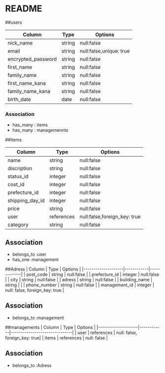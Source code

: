# README

##users

| Column              | Type       | Options     |
|---------------------|------------|-------------|
| nick_name           | string     | null:false  |
| email               | string     | null:false,unique: true |
| encrypted_password  | string     | null:false  |
| first_name          | string     | null:false  |
| family_name         | string     | null:false  |
| first_name_kana     | string     | null:false  |
| family_name_kana    | string     | null:false  |
| birth_date          | date       | null:false  |



### Association
- has_many : items
- has_many : managemennts

 ##items

 | Column             | Type       | Options     |
 |--------------------|------------|-------------|
 | name               | string     | null:false  |
 | discription        | string     | null:false  |
 | status_id          | integer    | null:false  |
 | cost_id            | integer    | null:false  |
 | prefecture_id            | integer    | null:false  |
 | shipping_day_id     | integer    | null:false  |
 | price              | string     | null:false  |
 | user            | references     | null:false,foreign_key: true  |
 | category           | string     | null:false  |
 

## Association
- belongs_to :user
- has_one :management


##Adress
| Column             | Type       | Options     |
|--------------------|------------|-------------|
| post_code          | string     | null:false  |
| prefecture_id      | integer    | null:false  |
| city               | string     | null:false  |
| adress             | string     | null:false  |
| building_name      | string     |             |
| phone_number       | string     | null:false  |
| management_id            | integer    | null: false, foreign_key: true |

## Association
- belongs_to :management

##managements
| Column             | Type       | Options                       |
|--------------------|------------|-------------------------------|
| user            | references    | null: false, foreign_key: true|
| items           | references    | null: false                   |

## Association
- belongs_to :Adress